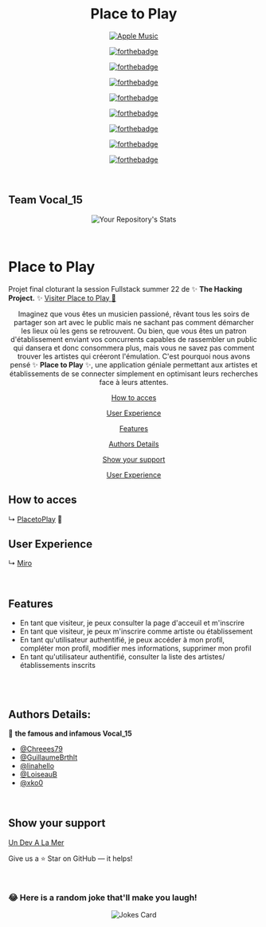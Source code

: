 <div align="center">

# Place to Play
<a href='https://place-to-play.herokuapp.com/' target="_blank"><img alt='Apple Music' src='https://img.shields.io/badge/Place_to Play-100000?style=for-the-badge&logo=Apple Music&logoColor=white&labelColor=000000&color=FA9612'/></a>


[![forthebadge](https://forthebadge.com/images/badges/built-with-love.svg)](https://forthebadge.com)

[![forthebadge](https://forthebadge.com/images/badges/built-by-developers.svg)](https://forthebadge.com)

[![forthebadge](https://forthebadge.com/images/badges/powered-by-coffee.svg)](https://forthebadge.com)

[![forthebadge](https://forthebadge.com/images/badges/made-with-ruby.svg)](https://forthebadge.com)

[![forthebadge](https://forthebadge.com/images/badges/made-with-javascript.svg)](https://forthebadge.com)

[![forthebadge](https://forthebadge.com/images/badges/makes-people-smile.svg)](https://forthebadge.com)

[![forthebadge](https://forthebadge.com/images/badges/certified-snoop-lion.svg)](https://forthebadge.com)

[![forthebadge](https://forthebadge.com/images/badges/for-you.svg)](https://forthebadge.com)

</div>
</br>


## Team Vocal_15

<div align="center">

![Your Repository's Stats](https://contrib.rocks/image?repo=xko0/Fullstack_final_project)
</div>
</br>

# Place to Play

Projet final cloturant la session Fullstack summer 22 de ✨ **The Hacking Project.** ✨
[Visiter Place to Play 🎤](https://place-to-play.herokuapp.com/)

<div align="center">


Imaginez que vous êtes un musicien passioné, rêvant tous les soirs de partager son art avec le public mais ne sachant pas comment démarcher les lieux où les gens se retrouvent. Ou bien, que vous êtes un patron d'établissement enviant vos concurrents capables de rassembler un public qui dansera et donc consommera plus, mais vous ne savez pas comment trouver les artistes qui créeront l'émulation. 
C'est pourquoi nous avons pensé ✨ **Place to Play** ✨, une application géniale permettant aux artistes et établissements de se connecter simplement en optimisant leurs recherches face à leurs attentes.



[How to acces](#How-to-acces)

[User Experience](#User-Experience)

[Features](#features)

[Authors Details](#authors-details)

[Show your support](#show-your-support)

[User Experience](#User-Experience)

</div>


## How to acces

↳ [PlacetoPlay](https://place-to-play.herokuapp.com/) 🎤 


## User Experience

↳ [Miro](https://miro.com/app/board/uXjVPaZVxQc=/?share_link_id=830918286609)


</br>


## Features
- En tant que visiteur, je peux consulter la page d'acceuil et m'inscrire
- En tant que visiteur, je peux m'inscrire comme artiste ou établissement
- En tant qu'utilisateur authentifié, je peux accéder à mon profil, compléter mon profil, modifier mes informations, supprimer mon profil
- En tant qu'utilisateur authentifié, consulter la liste des artistes/établissements inscrits


</br>
</br>


## Authors Details:

👤 **the famous and infamous Vocal_15**

- [@Chreees79](https://github.com/Chreees79)
- [@GuillaumeBrthlt](https://github.com/GuillaumeBrthlt)
- [@linahello](https://github.com/linahello)
- [@LoiseauB](https://github.com/LoiseauB)
- [@xko0](https://github.com/xko0) 
</br>


## Show your support

[Un Dev A La Mer](http://www.devalamer.fr/)

Give us a ⭐ Star on GitHub — it helps!

</br>

### 😂 Here is a random joke that'll make you laugh!
<div align="center">

![Jokes Card](https://readme-jokes.vercel.app/api)
</div>
